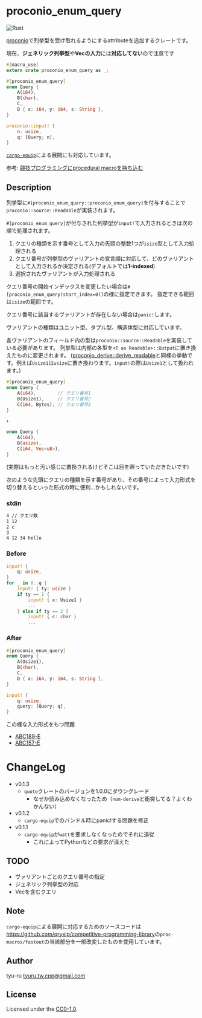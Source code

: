 # proconio_enum_query

![Rust](https://github.com/tyu-ru/proconio_enum_query/workflows/Rust/badge.svg)

[proconio](https://crates.io/crates/proconio)で列挙型を受け取れるようにするattributeを追加するクレートです。

現在、**ジェネリック列挙型**や**Vecの入力**には**対応してない**ので注意です

```rust
#[macro_use]
extern crate proconio_enum_query as _;

#[proconio_enum_query]
enum Query {
    A(i64),
    B(char),
    C,
    D { x: i64, y: i64, s: String },
}

proconio::input! {
    n: usize,
    q: [Query; n],
}
```

[`cargo-equip`](https://github.com/qryxip/cargo-equip)による展開にも対応しています。

参考: [競技プログラミングにprocedural macroを持ち込む](https://qiita.com/qryxip/items/1b4716b1357c89adeaae)

## Description

列挙型に`#[proconio_enum_query::proconio_enum_query]`を付与することで`proconio::source::Readable`が実装されます。

`#[proconio_enum_query]`が付与された列挙型が`input!`で入力されるときは次の順で処理されます。

1. クエリの種類を示す番号として入力の先頭の整数1つが`isize`型として入力処理される
1. クエリ番号が列挙型のヴァリアントの宣言順に対応して、どのヴァリアントとして入力されるか決定される(デフォルトでは**1-indexed**)
1. 選択されたヴァリアントが入力処理される

クエリ番号の開始インデックスを変更したい場合は`#[proconio_enum_query(start_index=0)]`の様に指定できます。
指定できる範囲は`isize`の範囲です。

クエリ番号に該当するヴァリアントが存在しない場合は`panic!`します。

ヴァリアントの種類はユニット型、タプル型、構造体型に対応しています。

各ヴァリアントのフィールド内の型は`proconio::source::Readable`を実装している必要があります。
列挙型は内部の各型を`<T as Readable>::Output`に置き換えたものに変更されます。
([proconio_derive::derive_readable](https://docs.rs/proconio-derive/0.2.1/proconio_derive/attr.derive_readable.html)と同様の挙動です。例えば`Usize1`は`usize`に置き換わります。`input!`の際は`Usize1`として扱われます。)

```rust
#[proconio_enum_query]
enum Query {
    A(i64),        // クエリ番号1
    B(Usize1),     // クエリ番号2
    C(i64, Bytes), // クエリ番号3
}

↓

enum Query {
    A(i64),
    B(usize),
    C(i64, Vec<u8>),
}
```

(実際はもっと汚い感じに置換されるけどそこは目を瞑っていただきたいです)

次のような先頭にクエリの種類を示す番号があり、その番号によって入力形式を切り替えるといった形式の時に便利...かもしれないです。

### stdin

```txt
4 // クエリ数
1 12
2 c
3
4 12 34 hello
```

### Before

```rust
input! {
    q: usize,
}
for _ in 0..q {
    input! { ty: usize }
    if ty == 1 {
        input! { x: Usize1 }
        ...
    } else if ty == 2 {
        input! { c: char }
        ...
```

### After

```rust
#[proconio_enum_query]
enum Query {
    A(Usize1),
    B(char),
    C,
    D { x: i64, y: i64, s: String },
}

input! {
    q: usize,
    query: [Query; q],
}
```

この様な入力形式をもつ問題

- [ABC189-E](https://atcoder.jp/contests/abc189/tasks/abc189_e)
- [ABC157-E](https://atcoder.jp/contests/abc157/tasks/abc157_e)

# ChangeLog

- v0.1.3
  - `quote`クレートのバージョンを1.0.0にダウングレード
    - なぜか読み込めなくなったため（`num-derive`と衝突してる？よくわかんない） 
- v0.1.2
  - `cargo-equip`でのバンドル時にpanic!する問題を修正
- v0.1.1
  - `cargo-equip`が`watt`を要求しなくなったのでそれに追従
    - これによってPythonなどの要求が消えた

## TODO

- ヴァリアントごとのクエリ番号の指定
- ジェネリック列挙型の対応
- Vecを含むクエリ

## Note

`cargo-equip`による展開に対応するためのソースコードは<https://github.com/qryxip/competitive-programming-library>の`proc-macros/fastout`の当該部分を一部改変したものを使用しています。

## Author

tyu-ru <tyuru.tw.cpp@gmail.com>

## License

Licensed under the [CC0-1.0](https://creativecommons.org/publicdomain/zero/1.0/deed).
